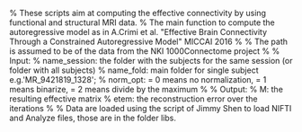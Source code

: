 % These scripts aim at computing the effective connectivity by using functional and structural MRI data. 
% The main function to compute the autoregressive model as in A.Crimi et al. "Effective Brain Connectivity Through a Constrained Autoregressive Model" MICCAI 2016
% 
% The path is assumed to be of the data from the NKI 1000Connectome project 
%
% Input: 
% name_session: the folder with the subjects for the same session (or folder with all subjects)
% name_fold: main folder for single subject e.g.'MR_9421819_1328';
% norm_opt: = 0 means no normalization, = 1 means binarize, = 2 means divide by the maximum
%
% Output:
% M: the resulting effective matrix
% etem: the reconstruction error over the iterations
%
% Data are loaded using the script of Jimmy Shen to load NIFTI and Analyze files, those are in the folder libs.
